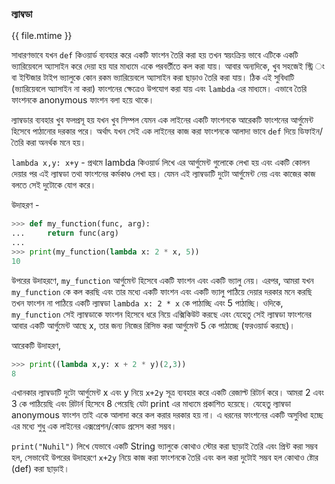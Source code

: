 ### ল্যাম্বডা 


{{ file.mtime }}

সাধারণভাবে যখন ```def``` কিওয়ার্ড ব্যবহার করে একটি ফাংশন তৈরি করা হয় তখন স্বয়ংক্রিয় ভাবে এটিকে একটি ভ্যারিয়েবলে অ্যাসাইন করে দেয়া হয় যার মাধ্যমে একে পরবর্তীতে কল করা যায়। আবার অন্যদিকে, খুব সহজেই স্ট্রি ং বা ইন্টিজার টাইপ ভ্যালুকে কোন রকম ভ্যারিয়েবলে অ্যাসাইন করা ছাড়াও তৈরি করা যায়। 
ঠিক এই সুবিধাটি (ভ্যারিয়েবলে অ্যাসাইন না করা) ফাংশনের ক্ষেত্রেও উপযোগ করা যায় এবং ```lambda``` এর মাধ্যমে। এভাবে তৈরি ফাংশনকে anonymous ফাংশন বলা হয়ে থাকে। 

ল্যাম্বডার ব্যবহার খুব ফলপ্রসূ হয় যখন খুব সিম্পল যেমন এক লাইনের একটি ফাংশনকে আরেকটি ফাংশনের আর্গুমেন্ট হিসেবে পাঠানোর দরকার পরে। অর্থাৎ যখন সেই এক লাইনের কাজ করা ফাংশনকে আলাদা ভাবে ```def``` দিয়ে ডিফাইন/তৈরি করা অনর্থক মনে হয়।

```lambda x,y: x+y``` - প্রথমে lambda কিওয়ার্ড লিখে এর আর্গুমেন্ট গুলোকে লেখা হয় এবং একটি কোলন দেয়ার পর এই ল্যাম্বডা তথা ফাংশনের কর্মকাণ্ড লেখা হয়। যেমন এই ল্যাম্বডাটি দুটো আর্গুমেন্ট নেয় এবং কাজের কাজ বলতে সেই দুটোকে যোগ করে।

উদাহরণ - 

```python
>>> def my_function(func, arg):
...     return func(arg)
...
>>> print(my_function(lambda x: 2 * x, 5))
10
```

উপরের উদাহরণে, ```my_function``` আর্গুমেন্ট হিসেবে একটি ফাংশন এবং একটি ভ্যালু নেয়। এরপর, আমরা যখন ```my_function``` কে কল করছি এবং তার মধ্যে একটি ফাংশন এবং একটি ভ্যালু পাঠিয়ে দেয়ার দরকার মনে করছি তখন ফাংশন না পাঠিয়ে একটি ল্যাম্বডা ```lambda x: 2 * x``` কে পাঠাচ্ছি এবং 5 পাঠাচ্ছি। ওদিকে, ```my_function``` সেই ল্যাম্বডাকে ফাংশন হিসেবে ধরে নিয়ে এক্সিকিউট করছে এবং যেহেতু সেই ল্যাম্বডা ফাংশনের আবার একটি আর্গুমেন্ট আছে x, তার জন্য নিজের রিসিভ করা আর্গুমেন্ট 5 কে পাঠাচ্ছে (ফরওয়ার্ড করছে)। 

আরেকটি উদাহরণ,

```python
>>> print((lambda x,y: x + 2 * y)(2,3))
8
```
এখানকার ল্যাম্বডাটি দুটো আর্গুমেন্ট x এবং y নিয়ে ```x+2y``` সূত্র ব্যবহার করে একটি রেজাল্ট  রিটার্ন করে। আমরা 2 এবং 3 কে পাঠিয়েছি এবং রিটার্ন হিসেবে 8 পেয়েছি যেটা print এর মাধ্যমে প্রকাশিত হয়েছে। যেহেতু ল্যাম্বডা anonymous ফাংশন তাই একে আলাদা করে কল করার দরকার হয় না। এ ধরনের ফাংশনের একটি অসুবিধা হচ্ছে এর মধ্যে শুধু এক লাইনের এক্সপ্রেশন/কোড প্রসেস করা সম্ভব।  

```print("Nuhil")``` লিখে যেভাবে একটি String ভ্যালুকে কোথাও স্টোর করা ছাড়াই তৈরি এবং প্রিন্ট করা সম্ভব হল, সেভাবেই উপরের উদাহরণে ```x+2y``` নিয়ে কাজ করা ফাংশনকে তৈরি এবং কল করা দুটোই সম্ভব হল কোথাও ষ্টোর (def) করা ছাড়াই।